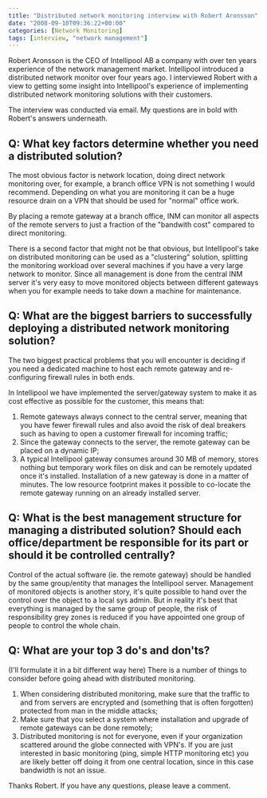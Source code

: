 ```yaml
---
title: "Distributed network monitoring interview with Robert Aronsson"
date: "2008-09-10T09:36:22+00:00"
categories: [Network Monitoring]
tags: [interview, "network management"]
---
```


Robert Aronsson is the CEO of Intellipool AB a company with over ten years experience of the network management market. Intellipool introduced a distributed network monitor over four years ago. I interviewed Robert with a view to getting some insight into Intellipool's experience of implementing distributed network monitoring solutions with their customers.

The interview was conducted via email. My questions are in bold with Robert's answers underneath.
<h2>Q: What key factors determine whether you need a distributed solution?</h2>
The most obvious factor is network location, doing direct network monitoring over, for example, a branch office VPN is not something I would recommend. Depending on what you are monitoring it can be a huge resource drain on a VPN that should be used for "normal" office work.

By placing a remote gateway at a branch office, INM can monitor all aspects of the remote servers to just a fraction of the "bandwith cost" compared to direct monitoring.

There is a second factor that might not be that obvious, but Intellipool's take on distributed monitoring can be used as a "clustering" solution, splitting the monitoring workload over several machines if you have a very large network to monitor. Since all management is done from the central INM server it's very easy to move monitored objects between different gateways when you for example needs to take down a machine for maintenance.
<h2>Q: What are the biggest barriers to successfully deploying a distributed network monitoring solution?</h2>
The two biggest practical problems that you will encounter is deciding if you need a dedicated machine to host each remote gateway and re-configuring firewall rules in both ends.

In Intellipool we have implemented the server/gateway system to make it as cost effective as possible for the customer, this means that:
<ol>
	<li>Remote gateways always connect to the central server, meaning that you have fewer firewall rules and also avoid the risk of deal breakers such as having to open a customer firewall for incoming traffic;</li>
	<li>Since the gateway connects to the server, the remote gateway can be placed on a dynamic IP;</li>
	<li>A typical Intellipool gateway consumes around 30 MB of memory, stores nothing but temporary work files on disk and can be remotely updated once it's installed. Installation of a new gateway is done in a matter of minutes. The low resource footprint makes it possible to co-locate the remote gateway running on an already installed server.</li>
</ol>
<h2>Q: What is the best management structure for managing a distributed solution? Should each office/department be responsible for its part or should it be controlled centrally?</h2>
Control of the actual software (ie. the remote gateway) should be handled by the same group/entity that manages the Intellipool server. Management of monitored objects is another story, it's quite possible to hand over the control over the object to a local sys admin. But in reality it's best that everything is managed by the same group of people, the risk of responsibility grey zones is reduced if you have appointed one group of people to control the whole chain.
<h2>Q: What are your top 3 do's and don'ts?</h2>
(I'll formulate it in a bit different way here) There is a number of things to consider before going ahead with distributed monitoring.
<ol>
	<li>When considering distributed monitoring, make sure that the traffic to and from servers are encrypted and (something that is often forgotten) protected from man in the middle attacks;</li>
	<li>Make sure that you select a system where installation and upgrade of remote gateways can be done remotely;</li>
	<li>Distributed monitoring is not for everyone, even if your organization scattered around the globe connected with VPN's. If you are just interested in basic monitoring (ping, simple HTTP monitoring etc) you are likely better off doing it from one central location, since in this case bandwidth is not an issue.</li>
</ol>
Thanks Robert. If you have any questions, please leave a comment.
